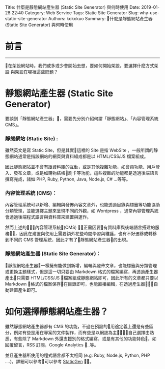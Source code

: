 Title: 什麼是靜態網站產生器 (Static Site Generator) 與何時使用
Date: 2019-01-28 22:40
Category: Web Service
Tags: Static Site Generator
Slug: why-use-static-site-generator
Authors: kokokuo
Summary: 什麼是靜態網站產生器 (Static Site Generator) 與何時使用

# 前言
---
在架設網站時，我們或多或少會開始去想，要如何開始架設，要選擇什麼方式架設 與架設在哪裡這些問題？


# 靜態網站產生器 (Static Site Generator)

要談到「靜態網站產生器」，需要先分別介紹何謂「靜態網站」、「內容管理系統 CMS」。

### 靜態網站 (Static Site) : 
雖然英文是寫 Static Site，但是其實這裡的 Site 是指 WebSite ，一般所謂的靜態網站通常是指該網站的網頁與資料組成都是以 HTML/CSS/JS 檔案組成。

因此靜態網站並不會有跟資料庫的互動，或是其他複雜功能，如會員功能、用戶登入、發布文章，或是如購物結帳刷卡等功能，這些複雜的功能都是透過後端語言撰寫完成，諸如 PHP, Ruby, Python, Java, Node.js, C# ...等等。

### 內容管理系統 (CMS)：
內容管理系統可以新增、編輯與發佈內容文章外，也能透過目錄與標籤等功能協助分類管理，並能選擇主題來呈現不同的外觀，如 Wordpress ，通常內容管理系統會透過後端程式語言與資料庫來建置與運作。

然而上述的內容管理系統(CMS) 正需因要有資料庫與後端語言搭建的服務，因此在建置與使用上需要額外花些時間學習與維護，也有不好遷移或轉移到不同的 CMS 管理系統，因此才有了靜態網站產生器的出現。

### 靜態網站產生器 (Static Site Generator)：
靜態網站產生器一樣擁有能做到新增，編輯與發佈文章，也能標籤與分類管理或更換主題樣式，但是這一切只要由 Markdown 格式的檔案編寫，再透過產生器產出只需要 HTML/CSS/JS 檔案組成靜態網站即可，因此所有的文章都只要以 Markdown 格式的檔案保存在目錄即可，也能直接編輯，在透過產生器自動建置產生即可。

# 如何選擇靜態網站產生器？
雖然靜態網站產生器都有 CMS 的功能，不過在預設的用途定義上還是有些區分，例如有些是用在專案的文件製作，而有些是以網誌為主自己選擇由熟悉，有些除了 Markdown 外還支援別的格式編寫，或是有其他的功能特色，如回覆留言，RSS 訂閱，Google Analytics ..等。

並且產生器所使用的程式語言都不太相同 (e.g: Ruby, Node.js, Python, PHP ....)，詳細可以參考可以參考 [StaticGen](https://www.staticgen.com/) 。